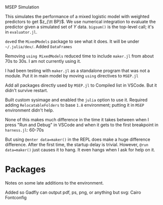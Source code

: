 MSEP Simulation

This simulates the performance of a mixed logistic model with weighted predictors to get $z_{\tt BP}$.  We use numerical integration to evaluate the predictor given a simulated set of $Y$ data. `bigsum()` is the top-level call; it's in `evaluator.jl`.

`dev`ed the `MixedModels` package to see what it does.  It will be under `~/.julia/dev/`.
Added `DataFrames`

Removing `using MixedModels` reduced time to include `maker.jl` from about 70s to 30s.  I am not currently using it.

I had been testing with `maker.jl` as a standalone program that was not a module.  Put it in main model by moving `using` directives to `MSEP.jl`

Add all packages directly used by `MSEP.jl` to Compiled list in VSCode.  But it didn't survive restart.

Built custom sysimage and enabled the `julia` option to use it.
Required adding `RelocatableFolders` to base `1.8` environment; putting it in `MSEP` environment didn't help.

None of this makes much difference in the time it takes between when I press "Run and Debug" in VSCode and when it gets to the first breakpoint in `harness.jl`: 60-70s

But using `@enter data=maker()` in the REPL does make a huge difference difference. After the first time, the startup delay is trivial.  However, `@run data=maker()` just causes it to hang.  It even hangs when I ask for help on it.

Packages
========
Notes on some late additions to the environment.

Added so Gadfly can output pdf, ps, png, or anything but svg:
Cairo
Fontconfig
